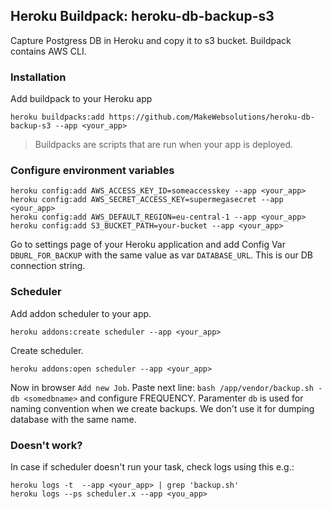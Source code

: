 ## Heroku Buildpack: heroku-db-backup-s3
Capture Postgress DB in Heroku and copy it to s3 bucket. Buildpack contains AWS CLI.

### Installation
Add buildpack to your Heroku app
```
heroku buildpacks:add https://github.com/MakeWebsolutions/heroku-db-backup-s3 --app <your_app>
```
> Buildpacks are scripts that are run when your app is deployed.

### Configure environment variables
```
heroku config:add AWS_ACCESS_KEY_ID=someaccesskey --app <your_app>
heroku config:add AWS_SECRET_ACCESS_KEY=supermegasecret --app <your_app>
heroku config:add AWS_DEFAULT_REGION=eu-central-1 --app <your_app>
heroku config:add S3_BUCKET_PATH=your-bucket --app <your_app>
```

Go to settings page of your Heroku application and add Config Var `DBURL_FOR_BACKUP` with the same value as var `DATABASE_URL`. This is our DB connection string.

### Scheduler
Add addon scheduler to your app. 
```
heroku addons:create scheduler --app <your_app>
```
Create scheduler.
```
heroku addons:open scheduler --app <your_app>
```
Now in browser `Add new Job`.
Paste next line:
`bash /app/vendor/backup.sh -db <somedbname>`
and configure FREQUENCY. Paramenter `db` is used for naming convention when we create backups. We don't use it for dumping  database with the same name.

### Doesn't work?
In case if scheduler doesn't run your task, check logs using this e.g.:
```
heroku logs -t  --app <your_app> | grep 'backup.sh'
heroku logs --ps scheduler.x --app <you_app>
```
